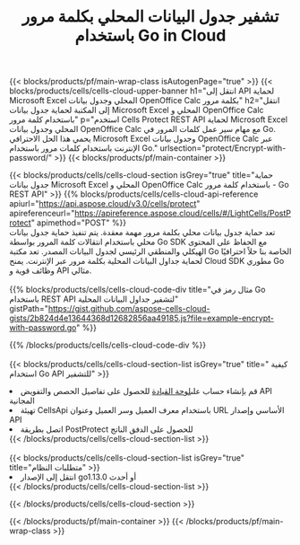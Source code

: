 ﻿---
title:  تشفير جدول البيانات المحلي بكلمة مرور باستخدام Go in Cloud
description: Cloud APIs & SDKs لحماية Microsoft Excel & OpenOffice Calc مع Go. تشفير جداول البيانات المحلية بكلمة مرور بواسطة Cells Cloud API SDK for Go.
url: /ar/go/protect/encrypt-with-password/
---
{{< blocks/products/pf/main-wrap-class isAutogenPage="true" >}}
{{< blocks/products/cells/cells-cloud-upper-banner h1="انتقل إلى API لحماية Microsoft Excel المحلي وجدول بيانات OpenOffice Calc بكلمة مرور" h2="انتقل إلى المكتبة لحماية جدول بيانات Microsoft Excel المحلي و OpenOffice Calc باستخدام كلمة مرور" p="استخدم Cells Protect REST API لحماية Microsoft Excel المحلي وجدول بيانات OpenOffice Calc مع مهام سير عمل كلمات المرور في Go. يحمي هذا الحل الاحترافي Microsoft Excel وجدول بيانات OpenOffice Calc عبر الإنترنت باستخدام كلمات مرور باستخدام Go." urlsection="protect/Encrypt-with-password/" >}}
{{< blocks/products/pf/main-container >}}

{{< blocks/products/cells/cells-cloud-section isGrey="true" title="حماية جدول بيانات Microsoft Excel المحلي و OpenOffice Calc باستخدام كلمة مرور - Go REST API" >}}
{{% blocks/products/cells/cells-cloud-api-reference apiurl="https://api.aspose.cloud/v3.0/cells/protect" apireferenceurl="https://apireference.aspose.cloud/cells/#/LightCells/PostProtect" apimethod="POST" %}}
<br/>
تعد حماية جدول بيانات محلي بكلمة مرور مهمة معقدة. يتم تنفيذ حماية جدول بيانات محلي باستخدام انتقالات كلمة المرور بواسطة Go SDK مع الحفاظ على المحتوى الهيكلي والمنطقي الرئيسي لجدول البيانات المصدر. تعد مكتبة Go الخاصة بنا حلاً احترافيًا لحماية جداول البيانات المحلية بكلمة مرور عبر الإنترنت. يمنح Cloud SDK مطوري Go وظائف قوية و API مثالي.
<br/>
<br/>
{{% blocks/products/cells/cells-cloud-code-div title="مثال رمز في Go باستخدام REST API لتشفير جداول البيانات المحلية" gistPath="https://gist.github.com/aspose-cells-cloud-gists/2b824d4e13644368d12682856aa49185.js?file=example-encrypt-with-password.go" %}}
  
{{% /blocks/products/cells/cells-cloud-code-div %}}
<br/>
<br/>
{{< blocks/products/cells/cells-cloud-section-list isGrey="true" title=" كيفية استخدام Go API للتشفير" >}}
<li> قم بإنشاء حساب على<a href="https://dashboard.aspose.cloud/">لوحة القيادة</a> للحصول على تفاصيل الحصص والتفويض API المجانية</li>
<li>تهيئة CellsApi باستخدام معرف العميل وسر العميل وعنوان URL الأساسي وإصدار API</li>
<li>اتصل بطريقة PostProtect للحصول على الدفق الناتج</li>
{{< /blocks/products/cells/cells-cloud-section-list >}}
<br/>
<br/>
{{< blocks/products/cells/cells-cloud-section-list isGrey="true" title="متطلبات النظام" >}}
<li>انتقل إلى الإصدار go1.13.0 أو أحدث</li>
{{< /blocks/products/cells/cells-cloud-section-list >}}

{{< /blocks/products/cells/cells-cloud-section >}}

{{< /blocks/products/pf/main-container >}}
{{< /blocks/products/pf/main-wrap-class >}}
